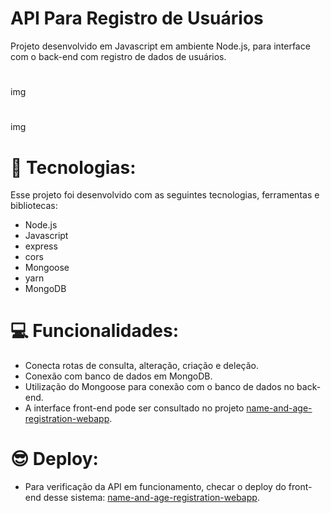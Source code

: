 # API Para Registro de Usuários

Projeto desenvolvido em Javascript em ambiente Node.js, para interface com o back-end com registro de dados de usuários.
#
img
#
img
#
# 🚀 Tecnologias:
 
Esse projeto foi desenvolvido com as seguintes tecnologias, ferramentas e bibliotecas:

- Node.js
- Javascript
- express
- cors
- Mongoose
- yarn
- MongoDB
#
#
# 💻 Funcionalidades:

- Conecta rotas de consulta, alteração, criação e deleção.
- Conexão com banco de dados em MongoDB.
- Utilização do Mongoose para conexão com o banco de dados no back-end.
- A interface front-end pode ser consultado no projeto [name-and-age-registration-webapp](https://github.com/marcioramires/name-and-age-registration-web-app).
#
#
# 😎 Deploy:
- Para verificação da API em funcionamento, checar o deploy do front-end desse sistema: [name-and-age-registration-webapp](https://github.com/marcioramires/name-and-age-registration-web-app).
#
